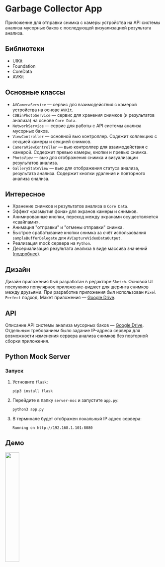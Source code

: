 # Garbage Collector App

Приложение для отправки снимка с камеры устройства на API системы анализа мусорных баков с последующей визуализацией результата анализа.

## Библиотеки
* UIKit
* Foundation
* CoreData
* AVKit

## Основные классы
* `AVCameraService` — сервис для взаимодействия с камерой устройства на основе `AVKit`.
* `CDBinPhotoService` — сервис для хранения снимков (и результатов анализа) на основе `Core Data`.
* `NetworkService` — сервис для работы с API системы анализа мусорных баков.
* `ViewController` — основной вью контроллер. Содежит коллекцию с секцией камеры и секцией снимков.
* `CameraViewController` — вью контроллер для взаимодействия с камерой. Содержит превью камеры, кнопки и превью снимка.
* `PhotoView` — вью для отображения снимка и визуализации результатов анализа. 
* `GalleryStateView` — вью для отображения статуса анализа, результата анализа. Содержит кнопки удаления и повторного анализа снализа.

## Интересное
* Хранение снимков и результатов анализа в `Core Data`.
* Эффект «размытия фона» для экранов камеры и снимков.
* Анимированные кнопки, переход между экранами осуществляется «свайпами».
* Анимация "отправки" и "отмены отправки" снимка.
* Быстрое срабатывание кнопки снимка за счёт использования `sampleBufferDelegate` для `AVCaptureVideoDataOutput`.
* Реализация mock сервера на `Python`.
* Десериализация результата анализа в виде массива значений ([подробнее](#api)).

## Дизайн
Дизайн приложения был разработан в редакторе `Sketch`. Основой UI послужило популярное приложение-виджет для шеринга снимков между друзьями. При разработке приложения был использован `Pixel Perfect` подход. Макет приложения — [Google Drive](https://drive.google.com/file/d/1OKZ-1e8jpJRK4L-uJs9TV89T0V_e-bP3/view?usp=sharing).

## API
Описание API системы анализа мусорных баков — [Google Drive](https://docs.google.com/document/d/1fKcS1dsDmIW5Fo7FFop9WOOyEmCts4-euGtWc2kRgjQ/edit?usp=sharing).
Отдельным требованием было задание IP-адреса сервера для возможности изменения сервера анализа снимков без повторной сборки приложения.

## Python Mock Server
### Запуск

1. Устновите `flask`: 
    ```
    pip3 install flask
    ```
2. Перейдите в папку `server-moc` и запустите `app.py`:
    ```
    python3 app.py
    ```
3. В терминале будет отображен локальный IP адрес сервера:
    ```
    Running on http://192.168.1.101:8080
    ```

## Демо
<p align="left">
  <img src="https://github.com/masnumberone/garbage-collector-ios/assets/95964517/ac8a4a46-8b0c-4dcf-8acf-6c06d59c2068" width="30%"/>
</p
